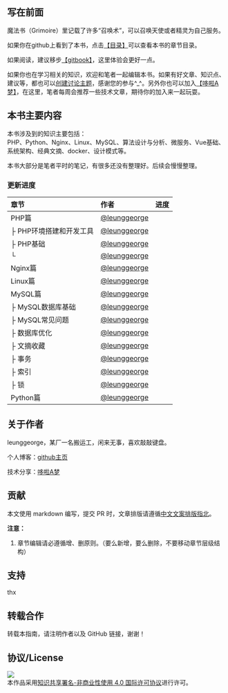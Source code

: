 ## 写在前面

魔法书（Grimoire）里记载了许多“召唤术”，可以召唤天使或者精灵为自己服务。

如果你在github上看到了本书，点击[【目录】](https://github.com/LeungGeorge/grimoire/blob/master/SUMMARY.md)可以查看本书的章节目录。

如果阅读，建议移步[【gitbook】](https://leunggeorge.gitbooks.io/grimoire/content/)，这里体验会更好一点。

如果你也在学习相关的知识，欢迎和笔者一起编辑本书。如果有好文章、知识点、建议等，都也可以[创建讨论主题](https://www.gitbook.com/book/leunggeorge/grimoire/discussions/new)，感谢您的参与^\_^。另外你也可以加入[【哆啦A梦】](https://doraemon-home.github.io/)，在这里，笔者每周会推荐一些技术文章，期待你的加入来一起玩耍。

## 本书主要内容

本书涉及到的知识主要包括：  
PHP、Python、Nginx、Linux、MySQL、算法设计与分析、微服务、Vue基础、系统架构、经典文摘、docker、设计模式等。

本书大部分是笔者平时的笔记，有很多还没有整理好。后续会慢慢整理。

### 更新进度

| 章节 | 作者 | 进度 |
| :--- | :--- | :--- |
| PHP篇 | [@leunggeorge](https://github.com/leunggeorge) |  |
| ├ PHP环境搭建和开发工具 | [@leunggeorge](https://github.com/leunggeorge) |  |
| ├ PHP基础 | [@leunggeorge](https://github.com/leunggeorge) |  |
| └ | [@leunggeorge](https://github.com/leunggeorge) |  |
| Nginx篇 | [@leunggeorge](https://github.com/leunggeorge) |  |
| Linux篇 | [@leunggeorge](https://github.com/leunggeorge) |  |
| MySQL篇 | [@leunggeorge](https://github.com/leunggeorge) |  |
| ├ MySQL数据库基础 | [@leunggeorge](https://github.com/leunggeorge) |  |
| ├ MySQL常见问题 | [@leunggeorge](https://github.com/leunggeorge) |  |
| ├ 数据库优化 | [@leunggeorge](https://github.com/leunggeorge) |  |
| ├ 文摘收藏 | [@leunggeorge](https://github.com/leunggeorge) |  |
| ├ 事务 | [@leunggeorge](https://github.com/leunggeorge) |  |
| ├ 索引 | [@leunggeorge](https://github.com/leunggeorge) |  |
| ├ 锁 | [@leunggeorge](https://github.com/leunggeorge) |  |
| Python篇 | [@leunggeorge](https://github.com/leunggeorge) |  |

## 关于作者

leunggeorge，某厂一名搬运工，闲来无事，喜欢敲敲键盘。

个人博客：[github主页](https://leunggeorge.github.io/)

技术分享：[哆啦A梦](https://doraemon-home.github.io/)

## 贡献

本文使用 markdown 编写，提交 PR 时，文章排版请遵循[中文文案排版指北](https://github.com/mzlogin/chinese-copywriting-guidelines/blob/Simplified/README.md)。

**注意：**

1. 章节编辑请必遵循增、删原则。（要么新增，要么删除，不要移动章节层级结构）

## 支持

thx

## 转载合作

转载本指南，请注明作者以及 GitHub 链接，谢谢！

## 协议/License

[![](https://i.creativecommons.org/l/by-nc/4.0/88x31.png)](http://creativecommons.org/licenses/by-nc/4.0/)  
本作品采用[知识共享署名-非商业性使用 4.0 国际许可协议](http://creativecommons.org/licenses/by-nc/4.0/)进行许可。

